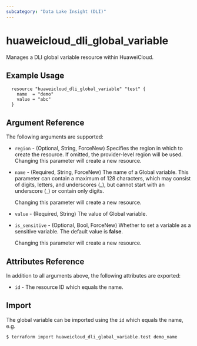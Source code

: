 ```yaml
---
subcategory: "Data Lake Insight (DLI)"
---
```


# huaweicloud_dli_global_variable

Manages a DLI global variable resource within HuaweiCloud.  

## Example Usage

```hcl
  resource "huaweicloud_dli_global_variable" "test" {
    name  = "demo"
    value = "abc"
  }
```

## Argument Reference

The following arguments are supported:

* `region` - (Optional, String, ForceNew) Specifies the region in which to create the resource.
  If omitted, the provider-level region will be used. Changing this parameter will create a new resource.

* `name` - (Required, String, ForceNew) The name of a Global variable.
  This parameter can contain a maximum of 128 characters, which may consist of digits, letters, and underscores (\_),
  but cannot start with an underscore (\_) or contain only digits.

  Changing this parameter will create a new resource.

* `value` - (Required, String) The value of Global variable.

* `is_sensitive` - (Optional, Bool, ForceNew) Whether to set a variable as a sensitive variable. The default value is **false**.

  Changing this parameter will create a new resource.

## Attributes Reference

In addition to all arguments above, the following attributes are exported:

* `id` - The resource ID which equals the name.

## Import

The global variable can be imported using the `id` which equals the name, e.g.

```bash
$ terraform import huaweicloud_dli_global_variable.test demo_name
```
